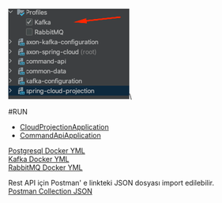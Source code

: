![img.png](img.png)\

#RUN
- [CloudProjectionApplication](spring-cloud-projection/src/main/java/com/example/demo/CloudProjectionApplication.java)
- [CommandApiApplication](command-api/src/main/java/com/example/demo/CommandApiApplication.java)

[Postgresql Docker YML](docker-yml/postgres/docker-compose.yml)\
[Kafka Docker YML](docker-yml/kafka/docker-compose.yml)\
[RabbitMQ Docker YML](docker-yml/rabbitmq/docker-compose.yml)


Rest API için Postman' e linkteki JSON dosyası import edilebilir.\
[Postman Collection JSON](Axon%20Spring%20Cloud%20Collection.postman_collection.json)
